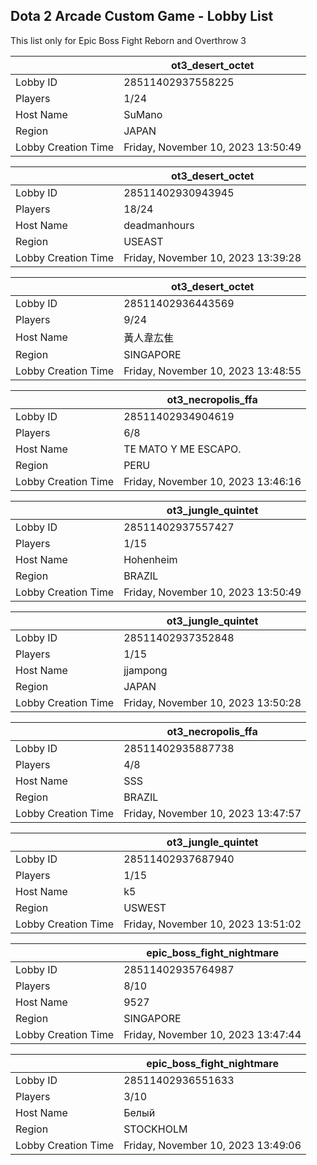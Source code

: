 ## Dota 2 Arcade Custom Game - Lobby List

This list only for Epic Boss Fight Reborn and Overthrow 3

|  | ot3_desert_octet |
| ------ | ------ |
| Lobby ID | 28511402937558225 |
| Players | 1/24 |
| Host Name | SuMano |
| Region | JAPAN |
| Lobby Creation Time | Friday, November 10, 2023 13:50:49 |


|  | ot3_desert_octet |
| ------ | ------ |
| Lobby ID | 28511402930943945 |
| Players | 18/24 |
| Host Name | deadmanhours |
| Region | USEAST |
| Lobby Creation Time | Friday, November 10, 2023 13:39:28 |


|  | ot3_desert_octet |
| ------ | ------ |
| Lobby ID | 28511402936443569 |
| Players | 9/24 |
| Host Name | 黃人韋厷隹 |
| Region | SINGAPORE |
| Lobby Creation Time | Friday, November 10, 2023 13:48:55 |


|  | ot3_necropolis_ffa |
| ------ | ------ |
| Lobby ID | 28511402934904619 |
| Players | 6/8 |
| Host Name | TE MATO Y ME ESCAPO. |
| Region | PERU |
| Lobby Creation Time | Friday, November 10, 2023 13:46:16 |


|  | ot3_jungle_quintet |
| ------ | ------ |
| Lobby ID | 28511402937557427 |
| Players | 1/15 |
| Host Name | Hohenheim |
| Region | BRAZIL |
| Lobby Creation Time | Friday, November 10, 2023 13:50:49 |


|  | ot3_jungle_quintet |
| ------ | ------ |
| Lobby ID | 28511402937352848 |
| Players | 1/15 |
| Host Name | jjampong |
| Region | JAPAN |
| Lobby Creation Time | Friday, November 10, 2023 13:50:28 |


|  | ot3_necropolis_ffa |
| ------ | ------ |
| Lobby ID | 28511402935887738 |
| Players | 4/8 |
| Host Name | SSS |
| Region | BRAZIL |
| Lobby Creation Time | Friday, November 10, 2023 13:47:57 |


|  | ot3_jungle_quintet |
| ------ | ------ |
| Lobby ID | 28511402937687940 |
| Players | 1/15 |
| Host Name | k5 |
| Region | USWEST |
| Lobby Creation Time | Friday, November 10, 2023 13:51:02 |


|  | epic_boss_fight_nightmare |
| ------ | ------ |
| Lobby ID | 28511402935764987 |
| Players | 8/10 |
| Host Name | 9527 |
| Region | SINGAPORE |
| Lobby Creation Time | Friday, November 10, 2023 13:47:44 |


|  | epic_boss_fight_nightmare |
| ------ | ------ |
| Lobby ID | 28511402936551633 |
| Players | 3/10 |
| Host Name | Белый |
| Region | STOCKHOLM |
| Lobby Creation Time | Friday, November 10, 2023 13:49:06 |


